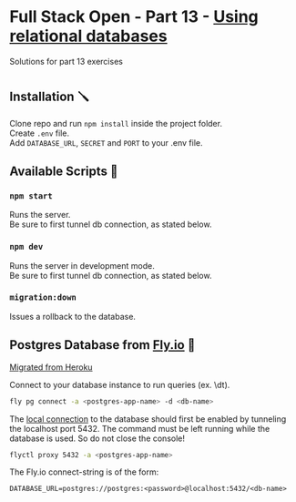 # Full Stack Open - Part 13 - [Using relational databases](https://fullstackopen.com/en/part13)

Solutions for part 13 exercises

#

## Installation 🪛

Clone repo and run `npm install` inside the project folder.  
Create `.env` file.  
Add `DATABASE_URL`, `SECRET` and `PORT` to your .env file.

## Available Scripts 📜

### `npm start`

Runs the server.  
Be sure to first tunnel db connection, as stated below.

### `npm dev`

Runs the server in development mode.  
Be sure to first tunnel db connection, as stated below.

### `migration:down`

Issues a rollback to the database.

## Postgres Database from [Fly.io](https://fly.io/) 🚀

[Migrated from Heroku](https://fly.io/docs/postgres/getting-started/migrate-from-heroku/)

Connect to your database instance to run queries (ex. \dt).

```sh
fly pg connect -a <postgres-app-name> -d <db-name>
```

The
[local connection](https://fly.io/docs/postgres/connecting/connecting-with-flyctl/)
to the database should first be enabled by tunneling the localhost port 5432.
The command must be left running while the database is used. So do not close the
console!

```sh
flyctl proxy 5432 -a <postgres-app-name>
```

The Fly.io connect-string is of the form:

`DATABASE_URL=postgres://postgres:<password>@localhost:5432/<db-name>`
